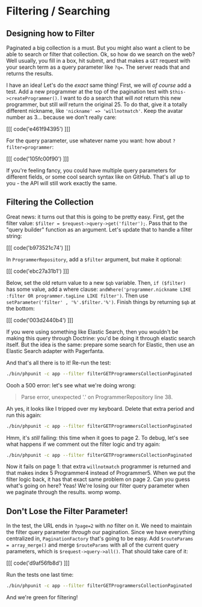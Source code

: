 # Filtering / Searching

## Designing how to Filter

Paginated a big collection is a must. But you might also want a client to be able
to search or filter that collection. Ok, so how do we search on the web? Well usually,
you fill in a box, hit submit, and that makes a `GET` request with your search term
as a query parameter like `?q=`. The server reads that and returns the results. 

I have an idea! Let's do the *exact* same thing! First, we will *of course* add a
test. Add a new programmer at the top of the pagination test with
`$this->createProgrammer()`. I want to do a search that will *not* return this new
programmer, but still *will* return the original 25. To do that, give it a totally
different nickname, like `'nickname' => 'willnotmatch'`. Keep the avatar number as
3... because we don't really care:

[[[ code('e461f94395') ]]]

For the query parameter, use whatever name you want: how about `?filter=programmer`:

[[[ code('105fc00f90') ]]]

If you're feeling fancy, you could have multiple query parameters for different
fields, or some cool search syntax like on GitHub. That's all up to you - the API
will still work exactly the same.

## Filtering the Collection

Great news: it turns out that this is going to be pretty easy. First, get the filter
value: `$filter = $request->query->get('filter');`. Pass that to the "query builder"
function as an argument. Let's update that to handle a filter string:

[[[ code('b973521c74') ]]]

In `ProgrammerRepository`, add a `$filter` argument, but make it optional:

[[[ code('ebc27a31b1') ]]]

Below, set the old return value to a new `$qb` variable. Then, `if ($filter)` has some value,
add a where clause: `andWhere('programmer.nickname LIKE :filter OR programmer.tagLine LIKE filter')`.
Then use `setParameter('filter' , '%'.$filter.'%')`. Finish things by returning `$qb`
at the bottom:

[[[ code('003d2440b4') ]]]

If you were using something like Elastic Search, then you wouldn't be making this
query through Doctrine: you'd be doing it through elastic search itself. But the
idea is the same: prepare some search for Elastic, then use an Elastic Search adapter
with Pagerfanta.

And that's all there is to it! Re-run the test:

```bash
./bin/phpunit -c app --filter filterGETProgrammersCollectionPaginated
```

Oooh a 500 error: let's see what we're doing wrong:

> Parse error, unexpected '.' on ProgrammerRepository line 38.

Ah yes, it looks like I tripped over my keyboard. Delete that extra period and run
this again:

```bash
./bin/phpunit -c app --filter filterGETProgrammersCollectionPaginated
```

Hmm, it's *still* failing: this time when it goes to page 2. To debug, let's see what
happens if we comment out the filter logic and try again:

```bash
./bin/phpunit -c app --filter filterGETProgrammersCollectionPaginated
```

Now it fails on page 1: that extra `willnotmatch` programmer is returned and that
makes index 5 Programmer4 instead of Programmer5. When we put the filter logic back,
it has that exact same problem on page 2. Can you guess what's going on here? Yeas!
We're losing our filter query parameter when we paginate through the results.
womp womp.

## Don't Lose the Filter Parameter!

In the test, the URL ends in `?page=2` with *no* filter on it. We need to maintain
the filter query parameter *through* our pagination. Since we have everything centralized
in, `PaginationFactory` that's going to be easy. Add `$routeParams = array_merge()`
and merge `$routeParams` with all of the current query parameters, which is
`$request->query->all()`. That should take care of it:

[[[ code('d9af56fb8d') ]]]

Run the tests one last time:

```bash
./bin/phpunit -c app --filter filterGETProgrammersCollectionPaginated
```

And we're green for filtering!
